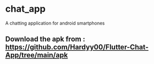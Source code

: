 # chat_app

A chatting application for android smartphones

## Download the apk from : https://github.com/Hardyy00/Flutter-Chat-App/tree/main/apk
